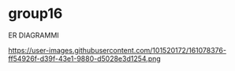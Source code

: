 # group16


ER DIAGRAMMI

https://user-images.githubusercontent.com/101520172/161078376-ff54926f-d39f-43e1-9880-d5028e3d1254.png